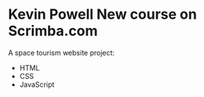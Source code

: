 # Kevin Powell New course on Scrimba.com

A space tourism website project:

- HTML
- CSS
- JavaScript


